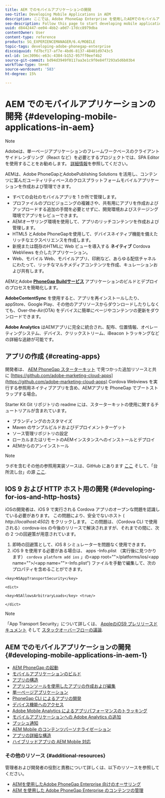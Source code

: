 ```yaml
---
title: AEM でのモバイルアプリケーションの開発
seo-title: Developing Mobile Applications in AEM
description: ここでは、Adobe PhoneGap Enterprise を使用したAEMでのモバイルアプリケーションの開発を開始します。
seo-description: Follow this page to start developing mobile application in AEM using Adobe PhoneGap Enterprise.
uuid: d8442447-ee04-4bb2-a0d7-17dcc8979dba
contentOwner: User
content-type: reference
products: SG_EXPERIENCEMANAGER/6.4/MOBILE
topic-tags: developing-adobe-phonegap-enterprise
discoiquuid: fd7bcf17-af7e-4bd6-8137-48401d9743c5
exl-id: 1ec3096c-e63c-4384-b152-957ff0eef4b2
source-git-commit: bd94d3949f0117aa3e1c9f0e84f7293a5d6b03b4
workflow-type: tm+mt
source-wordcount: '583'
ht-degree: 15%

---
```


# AEM でのモバイルアプリケーションの開発 {#developing-mobile-applications-in-aem}

>[!NOTE]
>
>Adobeは、単一ページアプリケーションのフレームワークベースのクライアントサイドレンダリング（React など）を必要とするプロジェクトでは、SPA Editor を使用することをお勧めします。 [詳細情報](/help/sites-developing/spa-overview.md)を参照してください。

AEMは、Adobe PhoneGapとAdobePublishing Solutions を活用し、コンテンツに富んだユーティリティベースのクロスプラットフォームモバイルアプリケーションを作成および管理できます。

* すべての会社のモバイルアプリを 1 か所で管理します。
* プロファイルのプロビジョニングの複雑さや、共有用にアプリを作成およびアップロードする追加の手間を必要とせずに、開発環境およびステージング環境でアプリをレビューできます。
* AEMオーサリング環境を使用して、アプリのリッチコンテンツを作成および管理します。
* HTML5 とAdobe PhoneGapを使用して、デバイスネイティブ機能を備えたリッチなエクスペリエンスを作成します。
* 新規または既存のHTMLに Web ビューを導入する **ネイティブ** Cordova WebViews を介したアプリケーション。
* Web、モバイル Web、モバイルアプリ、印刷など、あらゆる配信チャネルにわたって、リッチなマルチメディアコンテンツを作成、キュレーションおよび共有します。

AEMとAdobe **[PhoneGap Buildサービス](https://build.phonegap.com/)** アプリケーションのビルドとデプロイのプロセスを簡略化します。

**AdobeContentSync** を使用すると、アプリを再インストールしたり、appStore、Google Play、その他のアプリソースからダウンロードしたりしなくても、Over-the-Air(OTA) をデバイスに簡単にページやコンテンツの更新をダウンロードできます。

**Adobe Analytics** はAEMアプリに完全に統合され、配布、位置情報、オペレーティングシステム、デバイス、クリックストリーム、iBeacon トラッキングなどの詳細な追跡が可能です。

## アプリの作成 {#creating-apps}

開発者は、 [AEM PhoneGap スターターキット](https://github.com/Adobe-Marketing-Cloud/aem-phonegap-starter-kit) で見つかった追加リソースと共に [https://github.com/adobe-marketing-cloud-apps](https://github.com/adobe-marketing-cloud-apps) Cordova Webviews を実行する参照用ネイティブアプリを含め、AEMアプリを PhoneGap でブートストラップする場合。

Starter Kit Git リポジトリの readme には、スターターキットの使用に関するチュートリアルが含まれています。

* ブランディングのカスタマイズ
* Maven のサンプルビルドおよびデプロイメントターゲット
* ソース管理リポジトリの設定
* ローカルまたはリモートのAEMインスタンスへのインストールとデプロイ
* AEMからのアンインストール

>[!NOTE]
>
>ラボを含むその他の参照用実装ソースは、GitHub にあります [ここ](https://github.com/adobe-marketing-cloud-apps) そして、「台所流し台」の源 [ここ](https://github.com/blefebvre/aem-phonegap-kitchen-sink).

## IOS 9 および HTTP ホスト用の開発 {#developing-for-ios-and-http-hosts}

iOSの開発者は、iOS 9 で実行される Cordova アプリのオープンな問題を認識している必要があります。 この問題により、安全でないホスト ( *http://localhost:4502*) をクリックします。 この問題は、（Cordova CLI で使用される）cordova-ios の今後のリリースで解決されますが、それまでの間に、次の 2 つの回避策が用意されています。

1. 即時の回避策として、iOS 8 シミュレーターを問題なく使用できます。
1. iOS 9 を使用する必要がある場合は、 apps -Info.plist （実行後に見つかります） `cordova platform add ios` 」の&lt;app root=&quot;&quot;>/platforms/ios/&lt;app name=&quot;&quot;>/&lt;app name=&quot;&quot;>-Info.plist&quot;) ファイルを手動で編集して、次のプロパティを含めることができます。

```
<key>NSAppTransportSecurity</key>

<dict>

<key>NSAllowsArbitraryLoads</key> <true/>

</dict>
```

>[!NOTE]
>
>「App Transport Security」について詳しくは、 [AppleのiOS9 プレリリースドキュメント](https://developer.apple.com/library/prerelease/ios/releasenotes/General/WhatsNewIniOS/Articles/iOS9.html#//apple_ref/doc/uid/TP40016198-SW14) そして [スタックオーバーフローの議論](https://stackoverflow.com/questions/30751053/ios9-ats-what-about-html5-based-apps/).

## AEM でのモバイルアプリケーションの開発 {#developing-mobile-applications-in-aem-1}

* [AEM PhoneGap の起動](/help/mobile/starting-aem-phonegap-app.md)
* [モバイルアプリケーションのビルド](/help/mobile/building-app-mobile-phonegap.md)
* [アプリの構造](/help/mobile/phonegap-structure-an-app.md)
* [アプリコンソールを使用したアプリの作成および編集](/help/mobile/phonegap-apps-console.md)
* [単一ページアプリケーション](/help/mobile/phonegap-single-page-applications.md)
* [PhoneGap CLI によるアプリの開発](/help/mobile/phonegap-apps-pg-cli.md)
* [デバイス機能へのアクセス](/help/mobile/phonegap-access-device-features.md)
* [Adobe Mobile Analytics によるアプリパフォーマンスのトラッキング](/help/mobile/phonegap-intro-to-app-analytics.md)
* [モバイルアプリケーションへの Adobe Analytics の追加](/help/mobile/phonegap-add-analytics-to-apps.md)
* [プッシュ通知](/help/mobile/phonegap-push-notifications.md)
* [AEM Mobile のコンテンツパーソナライゼーション](/help/mobile/phonegap-aem-mobile-content-personalization.md)
* [アプリの詳細な構造](/help/mobile/phonegap-apps-arch.md)
* [ハイブリッドアプリの AEM Mobile 対応](/help/mobile/phonegap-adding-content-to-imported-app.md)

### その他のリソース {#additional-resources}

管理者および開発者の役割と責務について詳しくは、以下のリソースを参照してください。

* [AEMを使用したAdobe PhoneGap Enterprise 向けのオーサリング](/help/mobile/phonegap.md)
* [AEM を使用した Adobe PhoneGap Enterprise のコンテンツの管理](/help/mobile/administer-phonegap.md)
